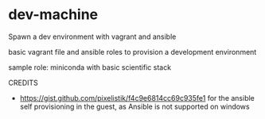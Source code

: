 # dev-machine
Spawn a dev environment with vagrant and ansible

basic vagrant file and ansible roles to provision a development environment

sample role: miniconda with basic scientific stack
 

CREDITS

- https://gist.github.com/pixelistik/f4c9e6814cc69c935fe1 for the ansible self 
    provisioning in the guest, as Ansible is not supported on windows
	
